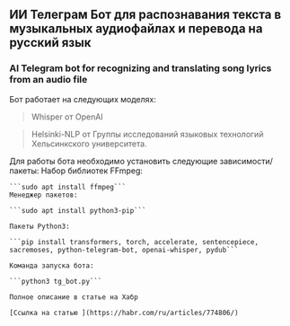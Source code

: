 ## ИИ Телеграм Бот для распознавания текста в музыкальных аудиофайлах и перевода на русский язык
### AI Telegram bot for recognizing and translating song lyrics from an audio file

Бот работает на следующих моделях:

> Whisper от OpenAI

> Helsinki-NLP от Группы исследований языковых технологий Хельсинкского университета.

Для работы бота необходимо установить следующие зависимости/пакеты:
Набор библиотек FFmpeg:
```no-highlight
```sudo apt install ffmpeg```
Менеджер пакетов:

```sudo apt install python3-pip```

Пакеты Python3:

```pip install transformers, torch, accelerate, sentencepiece, sacremoses, python-telegram-bot, openai-whisper, pydub```

Команда запуска бота:

```python3 tg_bot.py```

Полное описание в статье на Хабр

[Ссылка на статью ](https://habr.com/ru/articles/774806/)
